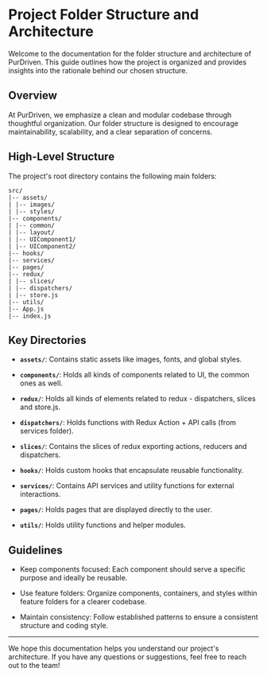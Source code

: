 # Project Folder Structure and Architecture

Welcome to the documentation for the folder structure and architecture of PurDriven. This guide outlines how the project is organized and provides insights into the rationale behind our chosen structure.

## Overview

At PurDriven, we emphasize a clean and modular codebase through thoughtful organization. Our folder structure is designed to encourage maintainability, scalability, and a clear separation of concerns.

## High-Level Structure

The project's root directory contains the following main folders:

```
src/
|-- assets/
| |-- images/
| |-- styles/
|-- components/
| |-- common/
| |-- layout/
| |-- UIComponent1/
| |-- UIComponent2/
|-- hooks/
|-- services/
|-- pages/
|-- redux/
| |-- slices/
| |-- dispatchers/
| |-- store.js
|-- utils/
|-- App.js
|-- index.js
```

## Key Directories

- **`assets/`**: Contains static assets like images, fonts, and global styles.

- **`components/`**: Holds all kinds of components related to UI, the common ones as well.

- **`redux/`**: Holds all kinds of elements related to redux - dispatchers, slices and store.js.

- **`dispatchers/`**: Holds functions with Redux Action + API calls (from services folder).

- **`slices/`**: Contains the slices of redux exporting actions, reducers and dispatchers.

- **`hooks/`**: Holds custom hooks that encapsulate reusable functionality.

- **`services/`**: Contains API services and utility functions for external interactions.

- **`pages/`**: Holds pages that are displayed directly to the user.

- **`utils/`**: Holds utility functions and helper modules.

## Guidelines

- Keep components focused: Each component should serve a specific purpose and ideally be reusable.

- Use feature folders: Organize components, containers, and styles within feature folders for a clearer codebase.

- Maintain consistency: Follow established patterns to ensure a consistent structure and coding style.

---

We hope this documentation helps you understand our project's architecture. If you have any questions or suggestions, feel free to reach out to the team!
